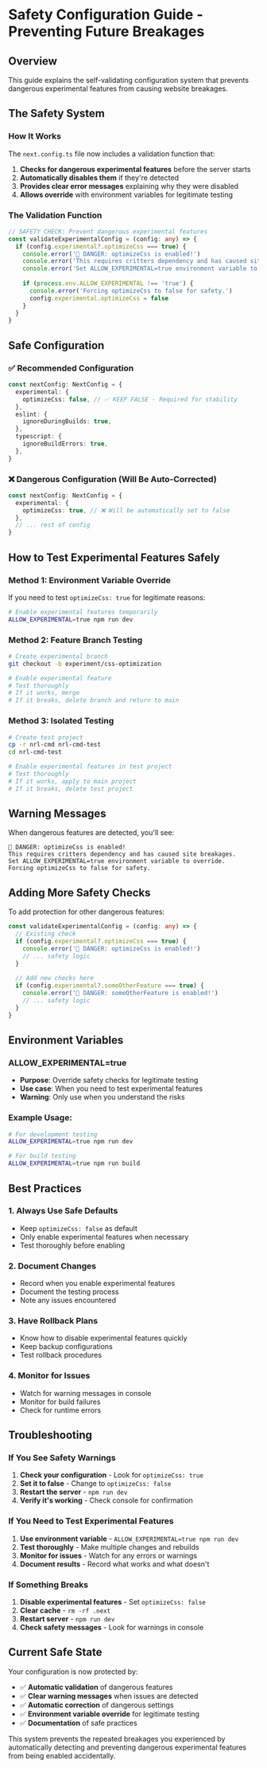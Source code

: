 # Safety Configuration Guide - Preventing Future Breakages

## Overview

This guide explains the self-validating configuration system that prevents dangerous experimental features from causing website breakages.

## The Safety System

### How It Works

The `next.config.ts` file now includes a validation function that:

1. **Checks for dangerous experimental features** before the server starts
2. **Automatically disables them** if they're detected
3. **Provides clear error messages** explaining why they were disabled
4. **Allows override** with environment variables for legitimate testing

### The Validation Function

```typescript
// SAFETY CHECK: Prevent dangerous experimental features
const validateExperimentalConfig = (config: any) => {
  if (config.experimental?.optimizeCss === true) {
    console.error('🚨 DANGER: optimizeCss is enabled!')
    console.error('This requires critters dependency and has caused site breakages.')
    console.error('Set ALLOW_EXPERIMENTAL=true environment variable to override.')
    
    if (process.env.ALLOW_EXPERIMENTAL !== 'true') {
      console.error('Forcing optimizeCss to false for safety.')
      config.experimental.optimizeCss = false
    }
  }
}
```

## Safe Configuration

### ✅ Recommended Configuration

```typescript
const nextConfig: NextConfig = {
  experimental: {
    optimizeCss: false, // ✅ KEEP FALSE - Required for stability
  },
  eslint: {
    ignoreDuringBuilds: true,
  },
  typescript: {
    ignoreBuildErrors: true,
  },
}
```

### ❌ Dangerous Configuration (Will Be Auto-Corrected)

```typescript
const nextConfig: NextConfig = {
  experimental: {
    optimizeCss: true, // ❌ Will be automatically set to false
  },
  // ... rest of config
}
```

## How to Test Experimental Features Safely

### Method 1: Environment Variable Override

If you need to test `optimizeCss: true` for legitimate reasons:

```bash
# Enable experimental features temporarily
ALLOW_EXPERIMENTAL=true npm run dev
```

### Method 2: Feature Branch Testing

```bash
# Create experimental branch
git checkout -b experiment/css-optimization

# Enable experimental feature
# Test thoroughly
# If it works, merge
# If it breaks, delete branch and return to main
```

### Method 3: Isolated Testing

```bash
# Create test project
cp -r nrl-cmd nrl-cmd-test
cd nrl-cmd-test

# Enable experimental features in test project
# Test thoroughly
# If it works, apply to main project
# If it breaks, delete test project
```

## Warning Messages

When dangerous features are detected, you'll see:

```
🚨 DANGER: optimizeCss is enabled!
This requires critters dependency and has caused site breakages.
Set ALLOW_EXPERIMENTAL=true environment variable to override.
Forcing optimizeCss to false for safety.
```

## Adding More Safety Checks

To add protection for other dangerous features:

```typescript
const validateExperimentalConfig = (config: any) => {
  // Existing check
  if (config.experimental?.optimizeCss === true) {
    console.error('🚨 DANGER: optimizeCss is enabled!')
    // ... safety logic
  }
  
  // Add new checks here
  if (config.experimental?.someOtherFeature === true) {
    console.error('🚨 DANGER: someOtherFeature is enabled!')
    // ... safety logic
  }
}
```

## Environment Variables

### ALLOW_EXPERIMENTAL=true
- **Purpose**: Override safety checks for legitimate testing
- **Use case**: When you need to test experimental features
- **Warning**: Only use when you understand the risks

### Example Usage:
```bash
# For development testing
ALLOW_EXPERIMENTAL=true npm run dev

# For build testing
ALLOW_EXPERIMENTAL=true npm run build
```

## Best Practices

### 1. Always Use Safe Defaults
- Keep `optimizeCss: false` as default
- Only enable experimental features when necessary
- Test thoroughly before enabling

### 2. Document Changes
- Record when you enable experimental features
- Document the testing process
- Note any issues encountered

### 3. Have Rollback Plans
- Know how to disable experimental features quickly
- Keep backup configurations
- Test rollback procedures

### 4. Monitor for Issues
- Watch for warning messages in console
- Monitor for build failures
- Check for runtime errors

## Troubleshooting

### If You See Safety Warnings

1. **Check your configuration** - Look for `optimizeCss: true`
2. **Set it to false** - Change to `optimizeCss: false`
3. **Restart the server** - `npm run dev`
4. **Verify it's working** - Check console for confirmation

### If You Need to Test Experimental Features

1. **Use environment variable** - `ALLOW_EXPERIMENTAL=true npm run dev`
2. **Test thoroughly** - Make multiple changes and rebuilds
3. **Monitor for issues** - Watch for any errors or warnings
4. **Document results** - Record what works and what doesn't

### If Something Breaks

1. **Disable experimental features** - Set `optimizeCss: false`
2. **Clear cache** - `rm -rf .next`
3. **Restart server** - `npm run dev`
4. **Check safety messages** - Look for warnings in console

## Current Safe State

Your configuration is now protected by:

- ✅ **Automatic validation** of dangerous features
- ✅ **Clear warning messages** when issues are detected
- ✅ **Automatic correction** of dangerous settings
- ✅ **Environment variable override** for legitimate testing
- ✅ **Documentation** of safe practices

This system prevents the repeated breakages you experienced by automatically detecting and preventing dangerous experimental features from being enabled accidentally. 